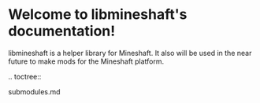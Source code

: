 # Welcome to libmineshaft's documentation!
libmineshaft is a helper library for Mineshaft. It also will be used in the near future to make mods for the Mineshaft platform.

.. toctree::

   submodules.md

